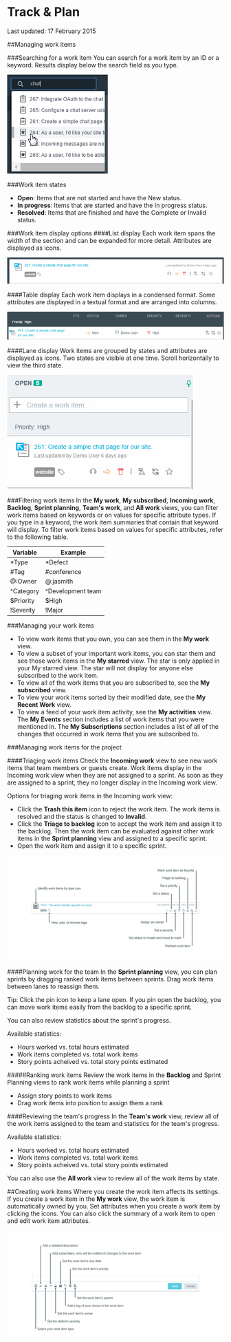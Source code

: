 # Track & Plan

Last updated: 17 February 2015

##Managing work items

###Searching for a work item
You can search for a work item by an ID or a keyword. Results display below the search field as you type.

![Search field](/docs/reference/trackplan/images/search.png)

###Work item states
- **Open**: Items that are not started and have the New status.
- **In progress**: Items that are started and have the In progress status.
- **Resolved**: Items that are finished and have the Complete or Invalid status.

###Work item display options
####List display
Each work item spans the width of the section and can be expanded for more detail. Attributes are displayed as icons.

![List display](/docs/reference/trackplan/images/list_view.png)

####Table display 
Each work item displays in a condensed format. Some attributes are displayed in a textual format and are arranged into columns.

![Table display](/docs/reference/trackplan/images/table_view.png)

####Lane display
Work items are grouped by states and attributes are displayed as icons. Two states are visible at one time. Scroll horizontally to view the third state.

![Lane display](/docs/reference/trackplan/images/lane_view.png)


###Filtering work items
In the **My work**, **My subscribed**, **Incoming work**, **Backlog**, **Sprint planning**, **Team's work**, and **All work** views, you can filter work items based on keywords or on values for specific attribute types. If you type in a keyword, the work item summaries that contain that keyword will display. To filter work items based on values for specific attributes, refer to the following table.

| Variable |Example | 
|-------|-------|
|*Type  | *Defect |
|#Tag  | #conference| 
|@:Owner  | @:jasmith|
|^Category|^Development team|
|$Priority|$High|
|!Severity|!Major|


###Managing your work items

- To view work items that you own, you can see them in the **My work** view. 
- To view a subset of your important work items, you can star them and see those work items in the **My starred** view. The star is only applied in your My starred view. The star will not display for anyone else subscribed to the work item. 
- To view all of the work items that you are subscribed to, see the **My subscribed** view.
- To view your work items sorted by their modified date, see the **My Recent Work** view.
- To view a feed of your work item activity, see the **My activities** view. The **My Events** section includes a list of work items that you were mentioned in. The **My Subscriptions** section includes a list of all of the changes that occurred in work items that you are subscribed to.


###Managing work items for the project

####Triaging work items
Check the **Incoming work** view to see new work items that team members or guests create. Work items display in the Incoming work view when they are not assigned to a sprint. As soon as they are assigned to a sprint, they no longer display in the Incoming work view.

Options for triaging work items in the Incoming work view:
- Click the **Trash this item** icon to reject the work item. The work items is resolved and the status is changed to **Invalid**.
- Click the **Triage to backlog** icon to accept the work item and assign it to the backlog. Then the work item can be evaluated against other work items in the **Sprint planning** view and assigned to a specific sprint.
- Open the work item and assign it to a specific sprint.

![Triaging work items in the Incoming work view](/docs/reference/trackplan/images/incoming_work_attributes.png)



####Planning work for the team
In the **Sprint planning** view, you can plan sprints by dragging ranked work items between sprints. Drag work items between lanes to reassign them. 

Tip: Click the pin icon to keep a lane open. If you pin open the backlog, you can move work items easily from the backlog to a specific sprint.

You can also review statistics about the sprint's progress.

Available statistics:
- Hours worked vs. total hours estimated
- Work items completed vs. total work items
- Story points acheived vs. total story points estimated

#####Ranking work items
Review the work items in the **Backlog** and Sprint Planning views to rank work items while planning a sprint
- Assign story points to work items
- Drag work items into position to assign them a rank

####Reviewing the team's progress
In the **Team's work** view, review all of the work items assigned to the team and statistics for the team's progress.

Available statistics:
- Hours worked vs. total hours estimated
- Work items completed vs. total work items
- Story points acheived vs. total story points estimated

You can also use the **All work** view to review all of the work items by state.

##Creating work items
Where you create the work item affects its settings. If you create a work item in the **My work** view, the work item is automatically owned by you. Set attributes when you create a work item by clicking the icons. You can also click the summary of a work item to open and edit work item attributes.

![Assigning work item attributes](/docs/reference/trackplan/images/work_item_attributes.png)